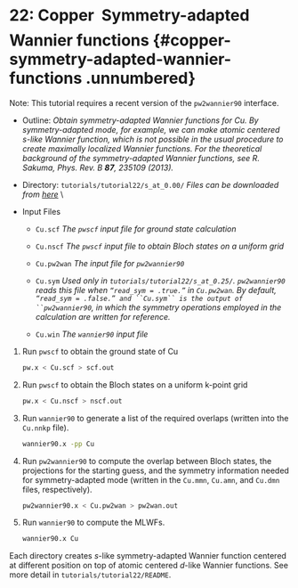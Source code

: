 # 22: Copper &#151; Symmetry-adapted Wannier functions {#copper-symmetry-adapted-wannier-functions .unnumbered}

Note: This tutorial requires a recent version of the `pw2wannier90`
interface.

-   Outline: *Obtain symmetry-adapted Wannier functions for Cu. By
    symmetry-adapted mode, for example, we can make atomic centered
    $s$-like Wannier function, which is not possible in the usual
    procedure to create maximally localized Wannier functions. For the
    theoretical background of the symmetry-adapted Wannier functions,
    see R. Sakuma, Phys. Rev. B **87**, 235109 (2013).*

-   Directory: `tutorials/tutorial22/s_at_0.00/` *Files can be downloaded from [here](https://github.com/wannier-developers/wannier90/tree/develop/tutorials/tutorial22)*
    \

-   Input Files

    -    `Cu.scf` *The `pwscf` input file for ground state
        calculation*

    -    `Cu.nscf` *The `pwscf` input file to obtain Bloch
        states on a uniform grid*

    -    `Cu.pw2wan` *The input file for `pw2wannier90`*

    -    `Cu.sym` *Used only in `tutorials/tutorial22/s_at_0.25/`.
        `pw2wannier90` reads this file when `“read_sym = .true.”` in
        `Cu.pw2wan`. By default,
        `“read_sym = .false.” and ``Cu.sym`` is the output of ``pw2wannier90`,
        in which the symmetry operations employed in the calculation are
        written for reference.*

    -    `Cu.win` *The `wannier90` input file*

1.  Run `pwscf` to obtain the ground state of Cu

    ```bash title="Terminal"
    pw.x < Cu.scf > scf.out
    ```

2.  Run `pwscf` to obtain the Bloch states on a uniform
    k-point grid

    ```bash title="Terminal"
    pw.x < Cu.nscf > nscf.out
    ```

3.  Run `wannier90` to generate a list of the required overlaps (written
    into the `Cu.nnkp` file).

    ```bash title="Terminal"
    wannier90.x -pp Cu
    ```

4.  Run `pw2wannier90` to compute the overlap between Bloch states, the
    projections for the starting guess, and the symmetry information
    needed for symmetry-adapted mode (written in the `Cu.mmn`, `Cu.amn`,
    and `Cu.dmn` files, respectively).

    ```bash title="Terminal"
    pw2wannier90.x < Cu.pw2wan > pw2wan.out
    ```

5.  Run `wannier90` to compute the MLWFs.

    ```bash title="Terminal"
    wannier90.x Cu
    ```

Each directory creates $s$-like symmetry-adapted Wannier function
centered at different position on top of atomic centered $d$-like
Wannier functions. See more detail in `tutorials/tutorial22/README`.


